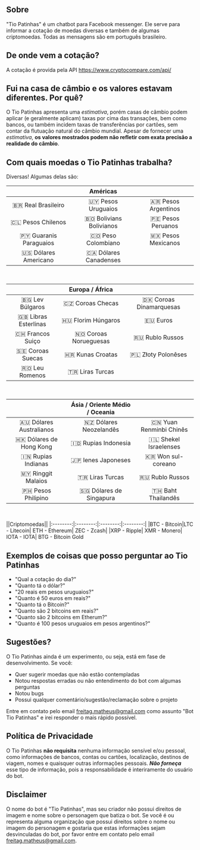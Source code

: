 ## Sobre 
"Tio Patinhas" é um chatbot para Facebook messenger. Ele serve para informar a cotação de moedas diversas e também de algumas criptomoedas. Todas as mensagens são em português brasileiro.


## De onde vem a cotação?
A cotação é provida pela API https://www.cryptocompare.com/api/


## Fui na casa de câmbio e os valores estavam diferentes. Por quê?
O Tio Patinhas apresenta uma _estimativa_, porém casas de câmbio podem aplicar (e geralmente aplicam) taxas por cima das transações, bem como bancos, ou também incidem taxas de transferências por cartões, sem contar da flutuação natural do câmbio mundial. Apesar de fornecer uma _estimativa_, **os valores mostrados podem não refletir com exata precisão a realidade do câmbio**.


## Com quais moedas o Tio Patinhas trabalha?
Diversas! Algumas delas são: 

||Américas||
|:------------:|:------------:|:------------:|
| 🇧🇷  Real Brasileiro|🇺🇾 Pesos Uruguaios| 🇦🇷 Pesos Argentinos |
| 🇨🇱 Pesos Chilenos | 🇧🇴 Bolivians Bolivianos | 🇵🇪 Pesos Peruanos |
|🇵🇾 Guaranis Paraguaios|🇨🇴 Peso Colombiano|🇲🇽  Pesos Mexicanos|
|🇺🇸  Dólares Americano|🇨🇦  Dólares Canadenses|

<br>

||Europa / África||
|:------------:|:------------:|:------------:|
|🇧🇬  Lev Búlgaros| 🇨🇿  Coroas Checas| 🇩🇰  Coroas Dinamarquesas| 
|🇬🇧  Libras Esterlinas| 🇭🇺  Florim Húngaros| 🇪🇺  Euros| 
|🇨🇭  Francos Suiço| 🇳🇴  Coroas Norueguesas| 🇷🇺  Rublo Russos| 
|🇸🇪  Coroas Suecas| 🇭🇷  Kunas Croatas| 🇵🇱  Złoty Polonêses| 
|🇷🇴  Leu Romenos| 🇹🇷  Liras Turcas| 

<br>

||Ásia / Oriente Médio / Oceania||
|:------------:|:------------:|:------------:|
|🇦🇺  Dólares Australianos| 🇳🇿  Dólares Neozelandês| 🇨🇳  Yuan Renminbi Chinês| 
|🇭🇰  Dólares de Hong Kong| 🇮🇩  Rupias Indonesia| 🇮🇱  Shekel Israelenses| 
|🇮🇳  Rupias Indianas| 🇯🇵  Ienes Japoneses| 🇰🇷  Won sul-coreano| 
|🇲🇾  Ringgit Malaios| 🇹🇷  Liras Turcas| 🇷🇺  Rublo Russos| 
|🇵🇭  Pesos Philipino| 🇸🇬  Dólares de Singapura| 🇹🇭  Baht Thailandês| 

<br>

||Criptomoedas|| 
|:--------:|:--------:|:--------:|:--------:|
|BTC - Bitcoin|LTC - Litecoin| ETH - Ethereum| ZEC - Zcash|
|XRP - Ripple| XMR - Monero| IOTA - IOTA| BTG - Bitcoin Gold


## Exemplos de coisas que posso perguntar ao Tio Patinhas

- "Qual a cotação do dia?"
- "Quanto tá o dólar?"
- "20 reais em pesos uruguaios?"
- "Quanto é 50 euros em reais?"
- "Quanto tá o Bitcoin?"
- "Quanto são 2 bitcoins em reais?"
- "Quanto são 2 bitcoins em Etherum?"
- "Quanto é 100 pesos uruguaios em pesos argentinos?"


## Sugestões?

O Tio Patinhas ainda é um experimento, ou seja, está em fase de desenvolvimento. Se você:

- Quer sugerir moedas que não estão contempladas
- Notou respostas erradas ou não entendimento do bot com algumas perguntas
- Notou bugs
- Possui qualquer comentário/sugestão/reclamação sobre o projeto

Entre em contato pelo email freitag.matheus@gmail.com como assunto "Bot Tio Patinhas" e irei responder o mais rápido possível.


## Política de Privacidade
O Tio Patinhas **não requisita** nenhuma informação sensível e/ou pessoal, como informações de bancos, contas ou cartões, localização, destinos de viagem, nomes e quaisquer outras informações pessoais.
*__Não forneça__* esse tipo de informação, pois a responsabilidade é interiramente do usuário do bot. 


## Disclaimer
O nome do bot é "Tio Patinhas", mas seu criador não possui direitos de imagem e nome sobre o personagem que batiza o bot. Se você é ou representa alguma organização que possui direitos sobre o nome ou imagem do personagem e gostaria que estas informações sejam desvinculadas do bot, por favor entre em contato pelo email freitag.matheus@gmail.com.
